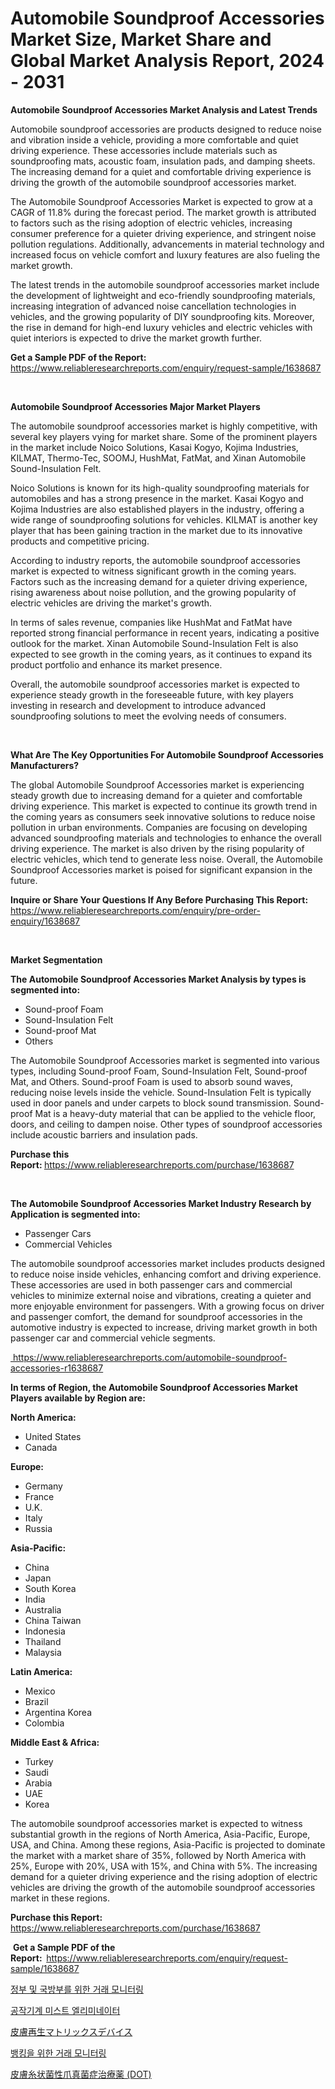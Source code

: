 <p><h1>Automobile Soundproof Accessories Market Size, Market Share and Global Market Analysis Report, 2024 - 2031</h1></p><p><strong>Automobile Soundproof Accessories Market Analysis and Latest Trends</strong></p>
<p><p>Automobile soundproof accessories are products designed to reduce noise and vibration inside a vehicle, providing a more comfortable and quiet driving experience. These accessories include materials such as soundproofing mats, acoustic foam, insulation pads, and damping sheets. The increasing demand for a quiet and comfortable driving experience is driving the growth of the automobile soundproof accessories market.</p><p>The Automobile Soundproof Accessories Market is expected to grow at a CAGR of 11.8% during the forecast period. The market growth is attributed to factors such as the rising adoption of electric vehicles, increasing consumer preference for a quieter driving experience, and stringent noise pollution regulations. Additionally, advancements in material technology and increased focus on vehicle comfort and luxury features are also fueling the market growth.</p><p>The latest trends in the automobile soundproof accessories market include the development of lightweight and eco-friendly soundproofing materials, increasing integration of advanced noise cancellation technologies in vehicles, and the growing popularity of DIY soundproofing kits. Moreover, the rise in demand for high-end luxury vehicles and electric vehicles with quiet interiors is expected to drive the market growth further.</p></p>
<p><strong>Get a Sample PDF of the Report:&nbsp;</strong> <a href="https://www.reliableresearchreports.com/enquiry/request-sample/1638687">https://www.reliableresearchreports.com/enquiry/request-sample/1638687</a></p>
<p>&nbsp;</p>
<p><strong>Automobile Soundproof Accessories Major Market Players</strong></p>
<p><p>The automobile soundproof accessories market is highly competitive, with several key players vying for market share. Some of the prominent players in the market include Noico Solutions, Kasai Kogyo, Kojima Industries, KILMAT, Thermo-Tec, SOOMJ, HushMat, FatMat, and Xinan Automobile Sound-Insulation Felt. </p><p>Noico Solutions is known for its high-quality soundproofing materials for automobiles and has a strong presence in the market. Kasai Kogyo and Kojima Industries are also established players in the industry, offering a wide range of soundproofing solutions for vehicles. KILMAT is another key player that has been gaining traction in the market due to its innovative products and competitive pricing.</p><p>According to industry reports, the automobile soundproof accessories market is expected to witness significant growth in the coming years. Factors such as the increasing demand for a quieter driving experience, rising awareness about noise pollution, and the growing popularity of electric vehicles are driving the market's growth.</p><p>In terms of sales revenue, companies like HushMat and FatMat have reported strong financial performance in recent years, indicating a positive outlook for the market. Xinan Automobile Sound-Insulation Felt is also expected to see growth in the coming years, as it continues to expand its product portfolio and enhance its market presence.</p><p>Overall, the automobile soundproof accessories market is expected to experience steady growth in the foreseeable future, with key players investing in research and development to introduce advanced soundproofing solutions to meet the evolving needs of consumers.</p></p>
<p>&nbsp;</p>
<p><strong>What Are The Key Opportunities For Automobile Soundproof Accessories Manufacturers?</strong></p>
<p><p>The global Automobile Soundproof Accessories market is experiencing steady growth due to increasing demand for a quieter and comfortable driving experience. This market is expected to continue its growth trend in the coming years as consumers seek innovative solutions to reduce noise pollution in urban environments. Companies are focusing on developing advanced soundproofing materials and technologies to enhance the overall driving experience. The market is also driven by the rising popularity of electric vehicles, which tend to generate less noise. Overall, the Automobile Soundproof Accessories market is poised for significant expansion in the future.</p></p>
<p><strong>Inquire or Share Your Questions If Any Before Purchasing This Report:</strong> <a href="https://www.reliableresearchreports.com/enquiry/pre-order-enquiry/1638687">https://www.reliableresearchreports.com/enquiry/pre-order-enquiry/1638687</a></p>
<p>&nbsp;</p>
<p><strong>Market Segmentation</strong></p>
<p><strong>The Automobile Soundproof Accessories Market Analysis by types is segmented into:</strong></p>
<p><ul><li>Sound-proof Foam</li><li>Sound-Insulation Felt</li><li>Sound-proof Mat</li><li>Others</li></ul></p>
<p><p>The Automobile Soundproof Accessories market is segmented into various types, including Sound-proof Foam, Sound-Insulation Felt, Sound-proof Mat, and Others. Sound-proof Foam is used to absorb sound waves, reducing noise levels inside the vehicle. Sound-Insulation Felt is typically used in door panels and under carpets to block sound transmission. Sound-proof Mat is a heavy-duty material that can be applied to the vehicle floor, doors, and ceiling to dampen noise. Other types of soundproof accessories include acoustic barriers and insulation pads.</p></p>
<p><strong>Purchase this Report:&nbsp;</strong><a href="https://www.reliableresearchreports.com/purchase/1638687">https://www.reliableresearchreports.com/purchase/1638687</a></p>
<p>&nbsp;</p>
<p><strong>The Automobile Soundproof Accessories Market Industry Research by Application is segmented into:</strong></p>
<p><ul><li>Passenger Cars</li><li>Commercial Vehicles</li></ul></p>
<p><p>The automobile soundproof accessories market includes products designed to reduce noise inside vehicles, enhancing comfort and driving experience. These accessories are used in both passenger cars and commercial vehicles to minimize external noise and vibrations, creating a quieter and more enjoyable environment for passengers. With a growing focus on driver and passenger comfort, the demand for soundproof accessories in the automotive industry is expected to increase, driving market growth in both passenger car and commercial vehicle segments.</p></p>
<p><a href="https://www.reliableresearchreports.com/automobile-soundproof-accessories-r1638687">&nbsp;https://www.reliableresearchreports.com/automobile-soundproof-accessories-r1638687</a></p>
<p><strong>In terms of Region, the Automobile Soundproof Accessories Market Players available by Region are:</strong></p>
<p>
    <p> <strong> North America: </strong>
        <ul>
            <li>United States</li>
            <li>Canada</li>
        </ul>
        </p> 
    <p> <strong> Europe: </strong>
        <ul>
            <li>Germany</li>
            <li>France</li>
            <li>U.K.</li>
            <li>Italy</li>
            <li>Russia</li>
        </ul>
        </p> 
    <p> <strong> Asia-Pacific: </strong>
        <ul>
            <li>China</li>
            <li>Japan</li>
            <li>South Korea</li>
            <li>India</li>
            <li>Australia</li>
            <li>China Taiwan</li>
            <li>Indonesia</li>
            <li>Thailand</li>
            <li>Malaysia</li>
        </ul>
        </p> 
    <p> <strong> Latin America: </strong>
        <ul>
            <li>Mexico</li>
            <li>Brazil</li>
            <li>Argentina Korea</li>
            <li>Colombia</li>
        </ul>
        </p> 
    <p> <strong> Middle East & Africa: </strong>
        <ul>
            <li>Turkey</li>
            <li>Saudi</li>
            <li>Arabia</li>
            <li>UAE</li>
            <li>Korea</li>
        </ul>
    </p>
    </p>
<p><p>The automobile soundproof accessories market is expected to witness substantial growth in the regions of North America, Asia-Pacific, Europe, USA, and China. Among these regions, Asia-Pacific is projected to dominate the market with a market share of 35%, followed by North America with 25%, Europe with 20%, USA with 15%, and China with 5%. The increasing demand for a quieter driving experience and the rising adoption of electric vehicles are driving the growth of the automobile soundproof accessories market in these regions.</p></p>
<p><strong>Purchase this Report: </strong><a href="https://www.reliableresearchreports.com/purchase/1638687">https://www.reliableresearchreports.com/purchase/1638687</a></p>
<p>&nbsp;<strong>Get a Sample PDF of the Report:&nbsp;&nbsp;</strong><a href="https://www.reliableresearchreports.com/enquiry/request-sample/1638687">https://www.reliableresearchreports.com/enquiry/request-sample/1638687</a></p>
<p><strong></strong></p>
<p><p><a href="https://github.com/hook46569/Market-Research-Report-List-1/blob/main/858301583051.md">정부 및 국방부를 위한 거래 모니터링</a></p><p><a href="https://medium.com/@giovanileannon/%EA%B8%B0%EA%B3%84-%EA%B3%B5%EA%B5%AC-%EB%AF%B8%EC%8A%A4%ED%8A%B8-%EC%A0%9C%EA%B1%B0%EA%B8%B0-%EC%8B%9C%EC%9E%A5-2031%EB%85%84%EA%B9%8C%EC%A7%80%EC%9D%98-%ED%8A%B8%EB%A0%8C%EB%93%9C-%EC%98%88%EC%B8%A1-%EB%B0%8F-%EA%B2%BD%EC%9F%81-%EB%B6%84%EC%84%9D-c100bb3c9092">공작기계 미스트 엘리미네이터</a></p><p><a href="https://github.com/kegley4963/Market-Research-Report-List-1/blob/main/408940693411.md">皮膚再生マトリックスデバイス</a></p><p><a href="https://github.com/khytkeqagplkzqvh/Market-Research-Report-List-2/blob/main/613417983048.md">뱅킹을 위한 거래 모니터링</a></p><p><a href="https://github.com/FrancoWeber2023/Market-Research-Report-List-1/blob/main/194557293412.md">皮膚糸状菌性爪真菌症治療薬 (DOT)</a></p></p>